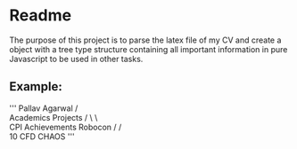 # Readme

The purpose of this project is to parse the latex file of my CV and create a object with a tree type structure containing all important information in pure Javascript to be used in other tasks.


## Example:

'''
                        Pallav Agarwal
                        /           \
                   Academics        Projects
                   /      \                 \     
                 CPI      Achievements      Robocon
                 /           /      \
               10         CFD       CHAOS
'''
